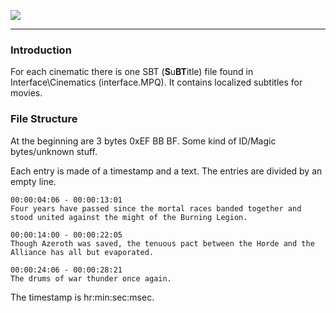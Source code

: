[![](/wiki/icons/home.gif)](/wiki/Home.md)

----------

### Introduction

For each cinematic there is one SBT (**S**u**BT**itle) file found in Interface\Cinematics (interface.MPQ). It contains localized subtitles for movies.

### File Structure
At the beginning are 3 bytes 0xEF BB BF. Some kind of ID/Magic bytes/unknown stuff.

Each entry is made of a timestamp and a text. The entries are divided by an empty line.

    00:00:04:06 - 00:00:13:01
    Four years have passed since the mortal races banded together and stood united against the might of the Burning Legion. 
    
    00:00:14:00 - 00:00:22:05
    Though Azeroth was saved, the tenuous pact between the Horde and the Alliance has all but evaporated. 
    
    00:00:24:06 - 00:00:28:21
    The drums of war thunder once again. 

The timestamp is hr:min:sec:msec.
